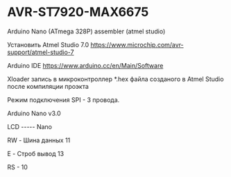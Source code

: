 # AVR-ST7920-MAX6675
Arduino Nano (ATmega 328P) assembler  (atmel studio)

Установить 
Atmel Studio 7.0  https://www.microchip.com/avr-support/atmel-studio-7

Arduino IDE       https://www.arduino.cc/en/Main/Software

Xloader           запись в микроконтроллер  *.hex файла созданого в Atmel Studio после компиляции проэкта

Режим подключения SPI  - 3 провода.

Arduino Nano v3.0

LCD ----- Nano 
   
RW - Шина данных  11 

E - Строб вывод  13

RS - 10 
